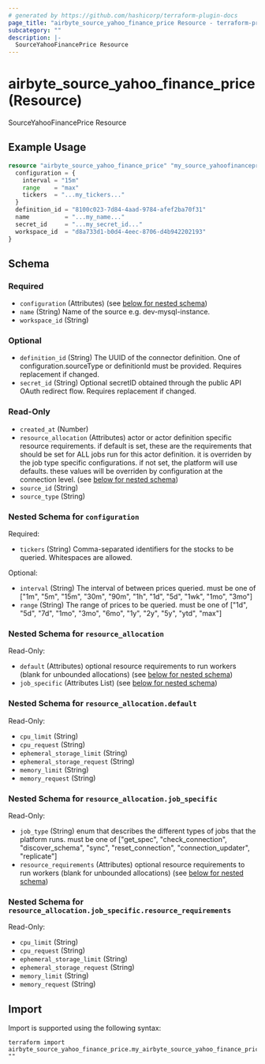 ```yaml
---
# generated by https://github.com/hashicorp/terraform-plugin-docs
page_title: "airbyte_source_yahoo_finance_price Resource - terraform-provider-airbyte"
subcategory: ""
description: |-
  SourceYahooFinancePrice Resource
---
```


# airbyte_source_yahoo_finance_price (Resource)

SourceYahooFinancePrice Resource

## Example Usage

```terraform
resource "airbyte_source_yahoo_finance_price" "my_source_yahoofinanceprice" {
  configuration = {
    interval = "15m"
    range    = "max"
    tickers  = "...my_tickers..."
  }
  definition_id = "8100c023-7d84-4aad-9784-afef2ba70f31"
  name          = "...my_name..."
  secret_id     = "...my_secret_id..."
  workspace_id  = "d8a733d1-b0d4-4eec-8706-d4b942202193"
}
```

<!-- schema generated by tfplugindocs -->
## Schema

### Required

- `configuration` (Attributes) (see [below for nested schema](#nestedatt--configuration))
- `name` (String) Name of the source e.g. dev-mysql-instance.
- `workspace_id` (String)

### Optional

- `definition_id` (String) The UUID of the connector definition. One of configuration.sourceType or definitionId must be provided. Requires replacement if changed.
- `secret_id` (String) Optional secretID obtained through the public API OAuth redirect flow. Requires replacement if changed.

### Read-Only

- `created_at` (Number)
- `resource_allocation` (Attributes) actor or actor definition specific resource requirements. if default is set, these are the requirements that should be set for ALL jobs run for this actor definition. it is overriden by the job type specific configurations. if not set, the platform will use defaults. these values will be overriden by configuration at the connection level. (see [below for nested schema](#nestedatt--resource_allocation))
- `source_id` (String)
- `source_type` (String)

<a id="nestedatt--configuration"></a>
### Nested Schema for `configuration`

Required:

- `tickers` (String) Comma-separated identifiers for the stocks to be queried. Whitespaces are allowed.

Optional:

- `interval` (String) The interval of between prices queried. must be one of ["1m", "5m", "15m", "30m", "90m", "1h", "1d", "5d", "1wk", "1mo", "3mo"]
- `range` (String) The range of prices to be queried. must be one of ["1d", "5d", "7d", "1mo", "3mo", "6mo", "1y", "2y", "5y", "ytd", "max"]


<a id="nestedatt--resource_allocation"></a>
### Nested Schema for `resource_allocation`

Read-Only:

- `default` (Attributes) optional resource requirements to run workers (blank for unbounded allocations) (see [below for nested schema](#nestedatt--resource_allocation--default))
- `job_specific` (Attributes List) (see [below for nested schema](#nestedatt--resource_allocation--job_specific))

<a id="nestedatt--resource_allocation--default"></a>
### Nested Schema for `resource_allocation.default`

Read-Only:

- `cpu_limit` (String)
- `cpu_request` (String)
- `ephemeral_storage_limit` (String)
- `ephemeral_storage_request` (String)
- `memory_limit` (String)
- `memory_request` (String)


<a id="nestedatt--resource_allocation--job_specific"></a>
### Nested Schema for `resource_allocation.job_specific`

Read-Only:

- `job_type` (String) enum that describes the different types of jobs that the platform runs. must be one of ["get_spec", "check_connection", "discover_schema", "sync", "reset_connection", "connection_updater", "replicate"]
- `resource_requirements` (Attributes) optional resource requirements to run workers (blank for unbounded allocations) (see [below for nested schema](#nestedatt--resource_allocation--job_specific--resource_requirements))

<a id="nestedatt--resource_allocation--job_specific--resource_requirements"></a>
### Nested Schema for `resource_allocation.job_specific.resource_requirements`

Read-Only:

- `cpu_limit` (String)
- `cpu_request` (String)
- `ephemeral_storage_limit` (String)
- `ephemeral_storage_request` (String)
- `memory_limit` (String)
- `memory_request` (String)

## Import

Import is supported using the following syntax:

```shell
terraform import airbyte_source_yahoo_finance_price.my_airbyte_source_yahoo_finance_price ""
```
